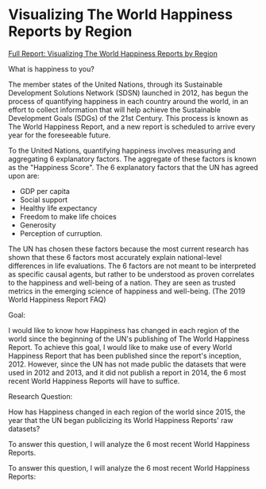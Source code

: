 # Visualizing The World Happiness Reports by Region

[Full Report: Visualizing The World Happiness Reports by Region](https://nbviewer.jupyter.org/github/stephentaul22/Exploring-The-World-Happiness-Reports-by-Region/blob/main/Exploring%20The%20World%20Happiness%20Reports%20by%20Region.ipynb)

What is happiness to you?

The member states of the United Nations, through its Sustainable Development Solutions Network (SDSN) launched in 2012, has begun the process of quantifying happiness in each country around the world, in an effort to collect information that will help achieve the Sustainable Development Goals (SDGs) of the 21st Century. This process is known as The World Happiness Report, and a new report is scheduled to arrive every year for the foreseeable future.

To the United Nations, quantifying happiness involves measuring and aggregating 6 explanatory factors. The aggregate of these factors is known as the "Happiness Score". The 6 explanatory factors that the UN has agreed upon are:

* GDP per capita
* Social support
* Healthy life expectancy
* Freedom to make life choices
* Generosity
* Perception of curruption.

The UN has chosen these factors because the most current research has shown that these 6 factors most accurately explain national-level differences in life evaluations. The 6 factors are not meant to be interpreted as specific causal agents, but rather to be understood as proven correlates to the happiness and well-being of a nation. They are seen as trusted metrics in the emerging science of happiness and well-being. (The 2019 World Happiness Report FAQ)

Goal:

I would like to know how Happiness has changed in each region of the world since the beginning of the UN's publishing of The World Happiness Report. To achieve this goal, I would like to make use of every World Happiness Report that has been published since the report's inception, 2012. However, since the UN has not made public the datasets that were used in 2012 and 2013, and it did not publish a report in 2014, the 6 most recent World Happiness Reports will have to suffice.

Research Question:

How has Happiness changed in each region of the world since 2015, the year that the UN began publicizing its World Happiness Reports' raw datasets?

To answer this question, I will analyze the 6 most recent World Happiness Reports.

To answer this question, I will analyze the 6 most recent World Happiness Reports:
